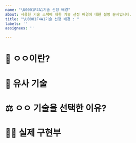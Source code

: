 ```yaml
---
name: "\U0001F4A1기술 선정 배경"
about: 사용한 기술 스택에 대한 기술 선정 배경에 대한 설명 문서입니다.
title: "\U0001F4A1기술 선정 배경 : "
labels: ''
assignees: ''

---
```


# 🧐 ㅇㅇ이란?

# 👀 유사 기술

# ⚖️ ㅇㅇ 기술을 선택한 이유?
 
# 🧑‍💻 실제 구현부

